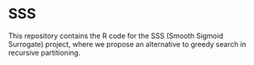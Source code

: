 # SSS
This repository contains the R code for the SSS (Smooth Sigmoid Surrogate) project, where we propose an alternative to greedy search in recursive partitioning.
